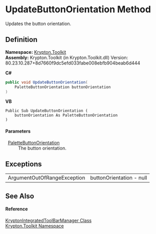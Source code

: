 # UpdateButtonOrientation Method


Updates the button orientation.



## Definition
**Namespace:** <a href="79d2eac2-21f4-54ff-7552-b20c33c30600.md">Krypton.Toolkit</a>  
**Assembly:** Krypton.Toolkit (in Krypton.Toolkit.dll) Version: 80.23.10.287+8d7660f9dc5efd033fabe008ebfb904beab6d444

**C#**
``` C#
public void UpdateButtonOrientation(
	PaletteButtonOrientation buttonOrientation
)
```
**VB**
``` VB
Public Sub UpdateButtonOrientation ( 
	buttonOrientation As PaletteButtonOrientation
)
```



#### Parameters
<dl><dt>  <a href="b1f33cd1-b02f-fb09-9d30-c092ea763094.md">PaletteButtonOrientation</a></dt><dd>The button orientation.</dd></dl>

## Exceptions
<table>
<tr>
<td>ArgumentOutOfRangeException</td>
<td>buttonOrientation - null</td></tr>
</table>

## See Also


#### Reference
<a href="4b9cc24d-edc4-08dd-52a4-dabaf98bcaa2.md">KryptonIntegratedToolBarManager Class</a>  
<a href="79d2eac2-21f4-54ff-7552-b20c33c30600.md">Krypton.Toolkit Namespace</a>  
